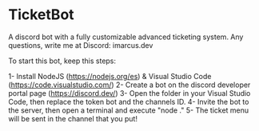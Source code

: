 # TicketBot
A discord bot with a fully customizable advanced ticketing system. Any questions, write me at Discord: imarcus.dev

To start this bot, keep this steps:

1- Install NodeJS (https://nodejs.org/es) & Visual Studio Code (https://code.visualstudio.com/)
2- Create a bot on the discord developer portal page (https://discord.dev/)
3- Open the folder in your Visual Studio Code, then replace the token bot and the channels ID.
4- Invite the bot to the server, then open a terminal and execute "node ."
5- The ticket menu will be sent in the channel that you put!
